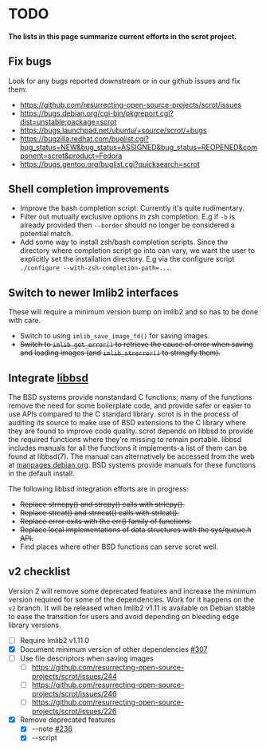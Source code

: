# TODO

#### The lists in this page summarize current efforts in the scrot project.

## Fix bugs

Look for any bugs reported downstream or in our github issues and fix them:
- <https://github.com/resurrecting-open-source-projects/scrot/issues>
- <https://bugs.debian.org/cgi-bin/pkgreport.cgi?dist=unstable;package=scrot>
- <https://bugs.launchpad.net/ubuntu/+source/scrot/+bugs>
- <https://bugzilla.redhat.com/buglist.cgi?bug_status=NEW&bug_status=ASSIGNED&bug_status=REOPENED&component=scrot&product=Fedora>
- <https://bugs.gentoo.org/buglist.cgi?quicksearch=scrot>

## Shell completion improvements

- Improve the bash completion script. Currently it's quite rudimentary.
- Filter out mutually exclusive options in zsh completion. E.g if `-b` is
  already provided then `--border` should no longer be considered a potential
  match.
- Add some way to install zsh/bash completion scripts. Since the directory where
  completion script go into can vary, we want the user to explicitly set the
  installation directory. E.g via the configure script
  `./configure --with-zsh-completion-path=...`.

## Switch to newer Imlib2 interfaces

These will require a minimum version bump on imlib2 and so has to be done with
care.

- Switch to using `imlib_save_image_fd()` for saving images.
- ~~Switch to `imlib_get_error()` to retrieve the cause of error when saving and
  loading images (and `imlib_strerror()` to stringify them).~~

## Integrate [libbsd](https://libbsd.freedesktop.org/wiki/)

The BSD systems provide nonstandard C functions; many of the functions remove
the need for some boilerplate code, and provide safer or easier to use APIs
compared to the C standard library.
scrot is in the process of auditing its source to make use of BSD extensions
to the C library where they are found to improve code quality. scrot depends on
libbsd to provide the required functions where they're missing to remain
portable. libbsd includes manuals for all the functions it implements-a list of
them can be found at libbsd(7). The manual can alternatively be accessed from
the web at [manpages.debian.org](https://manpages.debian.org/unstable/libbsd-dev/libbsd.7.en.html).
BSD systems provide manuals for these functions in the default install.

The following libbsd integration efforts are in progress:
- ~~Replace strncpy() and strcpy() calls with strlcpy().~~
- ~~Replace strcat() and strncat() calls with strlcat().~~
- ~~Replace error exits with the err() family of functions.~~
- ~~Replace local implementations of data structures with the sys/queue.h API.~~
- Find places where other BSD functions can serve scrot well.

## v2 checklist

Version 2 will remove some deprecated features and increase the minimum version
required for some of the dependencies.
Work for it happens on the `v2` branch.
It will be released when Imlib2 v1.11 is available on Debian stable to ease the
transition for users and avoid depending on bleeding edge library versions.

- [ ] Require Imlib2 v1.11.0
- [x] Document minimum version of other dependencies [#307](https://github.com/resurrecting-open-source-projects/scrot/issues/307)
- [ ] Use file descriptors when saving images
  - [ ] https://github.com/resurrecting-open-source-projects/scrot/issues/244
  - [ ] https://github.com/resurrecting-open-source-projects/scrot/issues/246
  - [ ] https://github.com/resurrecting-open-source-projects/scrot/issues/226
- [x] Remove deprecated features
  - [x] --note  [#236](https://github.com/resurrecting-open-source-projects/scrot/issues/236)
  - [x] --script
